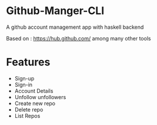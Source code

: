 # Github-Manger-CLI
A github account management app with haskell backend

Based on : https://hub.github.com/ among many other tools

# Features 

- Sign-up
- Sign-in
- Account Details
- Unfollow unfollowers 
- Create new repo
- Delete repo
- List Repos
